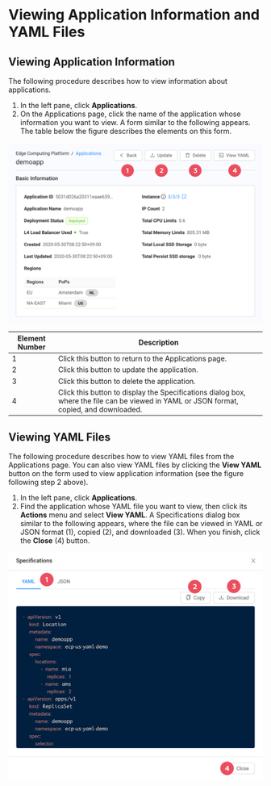 # Viewing Application Information and YAML Files

## Viewing Application Information

The following procedure describes how to view information about applications.

1. In the left pane, click **Applications**.
2. On the Applications page, click the name of the application whose information you want to view. A form similar to the following appears. The table below the figure describes the elements on this form.

![null](</docs/resources/images/applications/applications-details-basic-info-w-numbers.png>)

| **Element Number**       | **Description**                               |
| -------------------------|-----------------------------------------------| 
| 1                        | Click this button to return to the Applications page.                                                                      |
| 2                        | Click this button to update the application.                                                               |
| 3                        | Click this button to delete the application.                                                               |
| 4                        | Click this button to display the Specifications dialog box, where the file can be viewed in YAML or JSON format, copied, and downloaded.                                                                |


## Viewing YAML Files

The following procedure describes how to view YAML files from the Applications page. You can also view YAML files by clicking the **View YAML** button on the form used to view application information (see the figure following step 2 above).

1. In the left pane, click **Applications**.
2. Find the application whose YAML file you want to view, then click its **Actions** menu and select **View YAML**. A Specifications dialog box similar to the following appears, where the file can be viewed in YAML or JSON format (1), copied (2), and downloaded (3). When you finish, click the **Close** (4) button.

![null](</docs/resources/images/applications/applications-app-spec-yaml-w-numbers.png>)